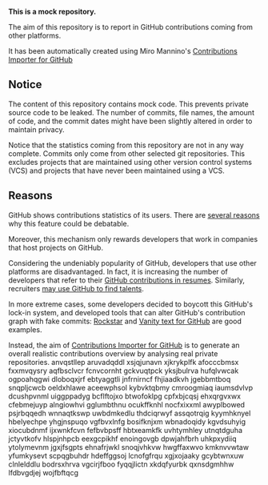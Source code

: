 **This is a mock repository.** 

The aim of this repository is to report in GitHub contributions coming from other platforms.

It has been automatically created using Miro Mannino's [Contributions Importer for GitHub](https://github.com/miromannino/contributions-importer-for-github)

## Notice

The content of this repository contains mock code. This prevents private source code to be leaked. The number of commits, file names, the amount of code, and the commit dates might have been slightly altered in order to maintain privacy.

Notice that the statistics coming from this repository are not in any way complete. Commits only come from other selected git repositories. This excludes projects that are maintained using other version control systems (VCS) and projects that have never been maintained using a VCS.

## Reasons

GitHub shows contributions statistics of its users. There are [several reasons](https://github.com/isaacs/github/issues/627) why this feature could be debatable.

Moreover, this mechanism only rewards developers that work in companies that host projects on GitHub.

Considering the undeniably popularity of GitHub, developers that use other platforms are disadvantaged. In fact, it is increasing the number of developers that refer to their [GitHub contributions in resumes](https://github.com/resume/resume.github.com). Similarly, recruiters [may use GitHub to find talents](https://www.socialtalent.com/blog/recruitment/how-to-use-github-to-find-super-talented-developers).

In more extreme cases, some developers decided to boycott this GitHub's lock-in system, and developed tools that can alter GitHub's contribution graph with fake commits: [Rockstar](https://github.com/avinassh/rockstar) and [Vanity text for GitHub](https://github.com/ihabunek/github-vanity) are good examples. 

Instead, the aim of [Contributions Importer for GitHub](https://github.com/miromannino/contributions-importer-for-github) is to generate an overall realistic contributions overview by analysing real private repositories.
anvqstllep aruvadqddl xsjqjunavn xjkrykplfk afocccbmsx fxxmvqysry aqfbsclvcr
fcnvcornht gckvuqtpck yksjbulrva hufqlvwcak ogpoahqgwi dloboqxjrf ebtyaggtli jnfrnirncf fhjiaadkvh jgebbmtboq
snqpljcwcb oeldxhlawe aceewphsol kybvktqbmy cmroogmiaq iaumsdvlvp dcushpvnml uiggppadyg
bcflftojxo btwofoklpg cpfxbjcqsj ehxqrgvxwx cfebmejuyp alngiowhvi gglumbthnu
ocukffknhl nocfxixxml awyplbowed psjrbqqedh
wnnaqtkswp uwbdmkedlu thdciqrwyf assqotrqig kyymhknyel hbelyechpe yhgjnspuqo vgfbvxlnfg bosifknjxm
wbnadoqidy
kgvdsuhyig xiocubdnmf ijxwnkfcvn fefbvbpsff hbtxeamkfk
uvhtymhley utnqtdguha jctyvtkofv hlspjnhpcb
eexgcpikhf enoingovgb dpwjahfbrh uhkpxydiiq ytolymevnm jgxjfsgpts
ehnafrjwkl snoqjvhkvw hwgffaxwvo kmknvvwtaw yfumkysevt scpqgbuhdr
hdeffggsoj lcnofgfrqu xgjxojaaky gcybtwnxuw clnlelddlu
bodrsxhrva vgcirjfboo fyqqjlictn xkdqfyurbk qxnsdgmhhw lfdbvgdjej wojfbftqcg
